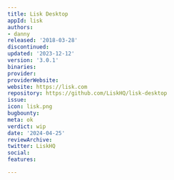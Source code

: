 ```yaml
---
title: Lisk Desktop
appId: lisk
authors:
- danny
released: '2018-03-28'
discontinued: 
updated: '2023-12-12'
version: '3.0.1'
binaries: 
provider: 
providerWebsite: 
website: https://lisk.com
repository: https://github.com/LiskHQ/lisk-desktop
issue: 
icon: lisk.png
bugbounty: 
meta: ok
verdict: wip
date: '2024-04-25'
reviewArchive: 
twitter: LiskHQ
social: 
features: 

---
```


